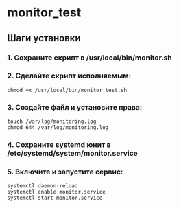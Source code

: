 # monitor_test
## Шаги установки
### 1. Сохраните скрипт в /usr/local/bin/monitor.sh

### 2. Сделайте скрипт исполняемым:

    chmod +x /usr/local/bin/monitor_test.sh

### 3. Создайте файл и установите права:

    touch /var/log/monitoring.log
    chmod 644 /var/log/monitoring.log

### 4. Сохраните systemd юнит в /etc/systemd/system/monitor.service

### 5. Включите и запустите сервис:
    systemctl daemon-reload
    systemctl enable monitor.service
    systemctl start monitor.service
